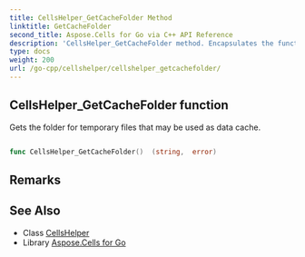 ```yaml
---
title: CellsHelper_GetCacheFolder Method 
linktitle: GetCacheFolder
second_title: Aspose.Cells for Go via C++ API Reference
description: 'CellsHelper_GetCacheFolder method. Encapsulates the function that represents getcachefolder in Go.'
type: docs
weight: 200
url: /go-cpp/cellshelper/cellshelper_getcachefolder/
---
```


## CellsHelper_GetCacheFolder function

Gets the folder for temporary files that may be used as data cache.

```go

func CellsHelper_GetCacheFolder()  (string,  error) 

```

## Remarks


## See Also

* Class [CellsHelper](../)
* Library [Aspose.Cells for Go](../../)
